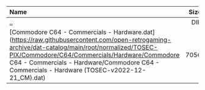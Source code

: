 |Name|Size|
|:---|---:|
|[..](../index.html)|DIR|
|[Commodore C64 - Commercials - Hardware.dat](https://raw.githubusercontent.com/open-retrogaming-archive/dat-catalog/main/root/normalized/TOSEC-PIX/Commodore/C64/Commercials/Hardware/Commodore C64 - Commercials - Hardware/Commodore C64 - Commercials - Hardware (TOSEC-v2022-12-21_CM).dat)|7056|
